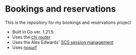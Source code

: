 # Bookings and reservations

This is the repository for my bookings and reservations project

- Built in Go ver. 1.21.5
- Uses the [chi router](https://github.com/go-chi/chi/v5)
- Uses the Alex Edwards' [SCS session management](https://github.com/alexedwards/scs/v2)
- Uses [nosurf](https://github.com/justinas/nosurf)